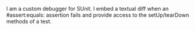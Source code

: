 I am a custom debugger for SUnit.
I embed a textual diff when an #assert:equals: assertion fails and provide access to the setUp/tearDown methods of a test.
